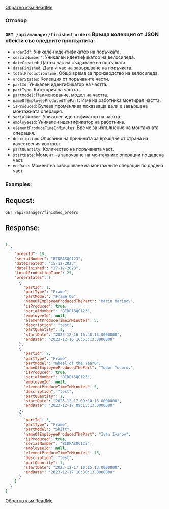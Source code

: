 [Обратно към ReadMe](/README.md)

### Отговор

### `GET /api/manager/finished_orders` Връща колекция от JSON обекти със следните пропъртита:
- `orderId"`: Уникален идентификатор на поръчката.
- `serialNumber"`: Уникален идентификатор на велосипеда.
- `dateCreated`: Дата и час на създаване на поръчката.
- `dateFinished`: Дата и час на завършване на поръчката.
- `totalProductionTime`: Общо врема за производство на велосипеда.
- `orderStates`: Колекция от поръчаните части.
- `partId`: Уникален идентификатор на частта.
- `partType`: Категория на частта.
- `partModel`: Наименование, модел на частта.
- `nameOfEmplоyeeProducedThePart`: Име на работника монтирал частта.
- `isProduced`: Булева променлива показваща дали е завършена монтажната операция.
- `serialNumber`: Уникален идентификатор на частта.
- `employeeId`: Уникален идентификатор на работника.
- `elementProduceTimeInMinutes`: Време за изпълнение на монтажната операция.
- `description`: Описание на причината за връщане от страна на качествения контрол.
- `partQuantity`: Количество на поръчаната част.
- `startDate`: Момент на започване на монтажните операции по дадена част.
- `endDate`: Момент на завършване на монтажните операции по дадена част.

### Examples:

## Request:

```
GET /api/manager/finished_orders
```

## Response:

```json
	
[
  {
    "orderId": 10,
    "serialNumber": "BIDPASQC123",
    "dateCreated": "15-12-2023",
    "dateFinished": "17-12-2023",
    "totalProductionTime": 25,
    "orderStates": [
      {
        "partId": 1,
        "partType": "Frame",
        "partModel": "Frame OG",
        "nameOfEmplоyeeProducedThePart": "Marin Marinov",
        "isProduced": true,
        "serialNumber": "BIDPASQC123",
        "employeeId": null,
        "elementProduceTimeInMinutes": 5,
        "description": "test",
        "partQuantity": 1,
        "startDate": "2023-12-16 16:48:13.0000000",
        "endDate": "2023-12-16 16:53:13.0000000"
      },
      {
        "partId": 2,
        "partType": "Frame",
        "partModel": "Wheel of the YearG",
        "nameOfEmplоyeeProducedThePart": "Todor Todorov",
        "isProduced": true,
        "serialNumber": "BIDPASQC123",
        "employeeId": null,
        "elementProduceTimeInMinutes": 5,
        "description": "test",
        "partQuantity": 1,
        "startDate": "2023-12-17 09:10:13.0000000",
        "endDate": "2023-12-17 09:15:13.0000000"
      },
      {
        "partId": 3,
        "partType": "Frame",
        "partModel": "Shift",
        "nameOfEmplоyeeProducedThePart": "Ivan Ivanov",
        "isProduced": true,
        "serialNumber": "BIDPASQC123",
        "employeeId": null,
        "elementProduceTimeInMinutes": 15,
        "description": "test",
        "partQuantity": 1,
        "startDate": "2023-12-17 10:15:13.0000000",
        "endDate": "2023-12-17 10:30:13.0000000"
      }
    ]
  }
]

```
[Обратно към ReadMe](/README.md)